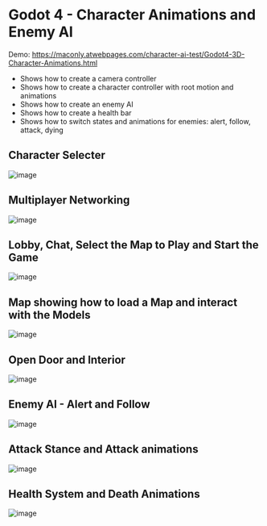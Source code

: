 # Godot 4 - Character Animations and Enemy AI 

Demo: https://maconly.atwebpages.com/character-ai-test/Godot4-3D-Character-Animations.html

- Shows how to create a camera controller
- Shows how to create a character controller with root motion and animations
- Shows how to create an enemy AI
- Shows how to create a health bar
- Shows how to switch states and animations for enemies: alert, follow, attack, dying

## Character Selecter
![image](https://github.com/user-attachments/assets/db5ba308-d296-42c9-8f2e-0dcc625bab6c)


## Multiplayer Networking
![image](https://github.com/user-attachments/assets/1099099c-81d6-41b2-8a77-7c2987bc1c3d)


## Lobby, Chat, Select the Map to Play and Start the Game
![image](https://github.com/user-attachments/assets/c613aade-364b-4f62-9be9-f74470435bcf)


## Map showing how to load a Map and interact with the Models
![image](https://github.com/user-attachments/assets/6a295199-7bb0-4e88-97de-03fae9542366)


## Open Door and Interior
![image](https://github.com/user-attachments/assets/0cc59a74-f39d-4427-a469-b0af5f78728b)


## Enemy AI - Alert and Follow
![image](https://github.com/MacdonaldRobinson/godot4-3d-characters/assets/18366446/36be7883-1522-4569-b000-136f4c712baf)


## Attack Stance and Attack animations
![image](https://github.com/MacdonaldRobinson/godot4-3d-characters/assets/18366446/f43d91cb-fe67-4110-8f08-b1d15d010c8b)


## Health System and Death Animations
![image](https://github.com/MacdonaldRobinson/godot4-3d-characters/assets/18366446/0a76fe94-e0a4-4177-945c-3e241073fd55)





